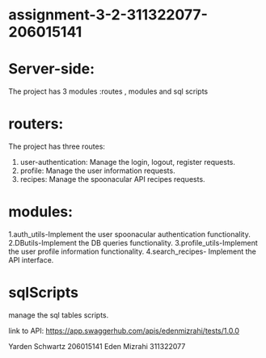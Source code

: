 # assignment-3-2-311322077-206015141

# Server-side:
The project has 3 modules :routes , modules and sql scripts 

# routers:
The project has three routes:
1. user-authentication: Manage the login, logout, register requests.
2. profile: Manage the user information requests.
3. recipes: Manage the spoonacular API recipes requests.

# modules:
1.auth_utils-Implement the user spoonacular authentication functionality.
2.DButils-Implement the DB queries functionality.
3.profile_utils-Implement the user profile information functionality.
4.search_recipes- Implement the API interface.

# sqlScripts
manage the sql tables scripts.

link to API:
https://app.swaggerhub.com/apis/edenmizrahi/tests/1.0.0

Yarden Schwartz 206015141
Eden Mizrahi 311322077
